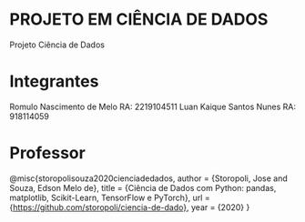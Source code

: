 # PROJETO EM CIÊNCIA DE DADOS
Projeto Ciência de Dados


# Integrantes
Romulo Nascimento de Melo RA: 2219104511
Luan Kaique Santos Nunes  RA: 918114059

# Professor
@misc{storopolisouza2020cienciadedados,
  author = {Storopoli, Jose and Souza, Edson Melo de},
  title = {Ciência de Dados com Python: pandas, matplotlib, Scikit-Learn, TensorFlow e PyTorch},
  url = {https://github.com/storopoli/ciencia-de-dado},
  year = {2020}
}
